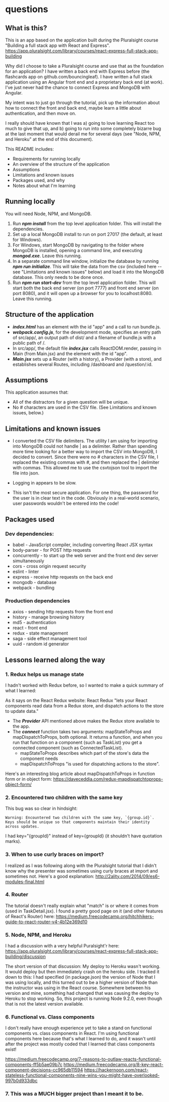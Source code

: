 # questions

## What is this?
This is an app based on the application built during the Pluralsight course 
"Building a full stack app with React and Express". 
https://app.pluralsight.com/library/courses/react-express-full-stack-app-building

Why did I choose to take a Pluralsight course and use that as the foundation for an application? I have written a back end with Express before (the flashcards app on github.com/bouncingleaf). I have written a full stack application using an Angular front end and a proprietary back end (at work). I've just never had the chance to connect Express and MongoDB with Angular.

My intent was to just go through the tutorial, pick up the information about how to connect the front and back end, maybe learn a little about authentication, and then move on.

I really should have known that I was a) going to love learning React too much to give that up, and b) going to run into some completely bizarre bug at the last moment that would derail me for several days (see "Node, NPM, and Heroku" at the end of this document).

This README includes: 

* Requirements for running locally
* An overview of the structure of the application
* Assumptions
* Limitations and known issues
* Packages used, and why
* Notes about what I'm learning

## Running locally

You will need Node, NPM, and MongoDB.

1. Run ***npm install*** from the top level application folder. This will install the dependencies. 
2. Set up a local MongoDB install to run on port 27017 (the default, at least for Windows).
3. For Windows, start MongoDB by navigating to the folder where MongoDB is installed, opening a command line, and executing ***mongod.exe***. Leave this running.
4. In a separate command line window, initialize the database by running ***npm run initialize***. This will take the data from the csv (included here -- see "Limitations and known issues" below) and load it into the MongoDB database. This only needs to be done once. 
5. Run ***npm run start-dev*** from the top level application folder. This will start both the back end server (on port 7777) and front end server (on port 8080), and it will open up a browser for you to localhost:8080. Leave this running.

## Structure of the application

* ***index.html*** has an element with the id "app" and a call to run bundle.js.
* ***webpack.config.js***, for the development mode, specifies an entry path of src/app/, an output path of dist/ and a filename of bundle.js with a public path of /.
* In src/app/, the default file ***index.jsx*** calls ReactDOM.render, passing in Main (from Main.jsx) and the element with the id "app".
* ***Main.jsx*** sets up a Router (with a history), a Provider (with a store), and establishes several Routes, including /dashboard and /question/:id.

## Assumptions

This application assumes that:
* All of the distractors for a given question will be unique.
* No # characters are used in the CSV file. (See Limitations and known issues, below.)

## Limitations and known issues

* I converted the CSV file delimiters. The utility I am using for importing into MongoDB could not handle | as a delimiter. Rather than spending more time looking for a better way to import the CSV into MongoDB, I decided to convert. Since there were no # characters in the CSV file, I replaced the existing commas with #, and then replaced the | delimiter with commas. This allowed me to use the csvtojson tool to import the file into json.

* Logging in appears to be slow.

* This isn't the most secure application. For one thing, the password for the user is in clear text in the code. Obviously in a real-world scenario, user passwords wouldn't be entered into the code! 

## Packages used

### Dev dependencies:

 * babel - JavaScript compiler, including converting React JSX syntax
 * body-parser - for POST http requests
 * concurrently - to start up the web server and the front end dev server simultaneously
 * cors - cross origin request security
 * eslint - linter
 * express - receive http requests on the back end
 * mongodb - database
 * webpack - bundling

### Production dependencies

 * axios - sending http requests from the front end
 * history - manage browsing history
 * md5 - authentication
 * react - front end
 * redux - state management
 * saga - side effect management tool
 * uuid - random id generator

## Lessons learned along the way

### 1. Redux helps us manage state

I hadn't worked with Redux before, so I wanted to make a quick summary of what I learned:

As it says on the React Redux website: React Redux "lets your React components read data from a Redux store, and dispatch actions to the store to update data."

* The ***Provider*** API mentioned above makes the Redux store available to the app.
* The ***connect*** function takes two arguments: mapStateToProps and mapDispatchToProps, both optional. It returns a function, and when you run that function on a component (such as TaskList) you get a connected component (such as ConnectedTaskList).
  * mapStateToProps describes which part of the store's data the component needs
  * mapDispatchToProps "is used for dispatching actions to the store". 

Here's an interesting blog article about mapDispatchToProps in function form or in object form: https://daveceddia.com/redux-mapdispatchtoprops-object-form/

### 2. Encountered two children with the same key

This bug was so clear in hindsight:

    Warning: Encountered two children with the same key, `{group.id}`. Keys should be unique so that components maintain their identity across updates.

I had key="{groupId}" instead of key={groupId} (it shouldn't have quotation marks). 

### 3. When to use curly braces on import?

I realized as I was following along with the Pluralsight tutorial that I didn't know why the presenter was sometimes using curly braces at import and sometimes not. Here's a good explanation: http://2ality.com/2014/09/es6-modules-final.html

### 4. Router

The tutorial doesn't really explain what "match" is or where it comes from (used in TaskDetail.jsx). I found a pretty good page on it (and other features of React's Router) here:
https://medium.freecodecamp.org/hitchhikers-guide-to-react-router-v4-4b12e369d10

### 5. Node, NPM, and Heroku

I had a discussion with a very helpful Puralsight'r here:
https://app.pluralsight.com/library/courses/react-express-full-stack-app-building/discussion

The short version of that discussion: My deploy to Heroku wasn't working. It would deploy but then immediately crash on the heroku side. I tracked it down to this: I had specified (in package.json) the version of Node that I was using locally, and this turned out to be a higher version of Node than the instructor was using in the React course. Somewhere between his version and mine, something had changed that was causing the deploy to Heroku to stop working. So, this project is running Node 9.2.0, even though that is not the latest version available.

### 6. Functional vs. Class components

I don't really have enough experience yet to take a stand on functional components vs. class components in React. I'm using functional components here because that's what I learned to do, and it wasn't until after the project was mostly coded that I learned that class components exist!

https://medium.freecodecamp.org/7-reasons-to-outlaw-reacts-functional-components-ff5b5ae09b7c
https://medium.freecodecamp.org/8-key-react-component-decisions-cc965db11594
https://hackernoon.com/react-stateless-functional-components-nine-wins-you-might-have-overlooked-997b0d933dbc

### 7. This was a MUCH bigger project than I meant it to be.
